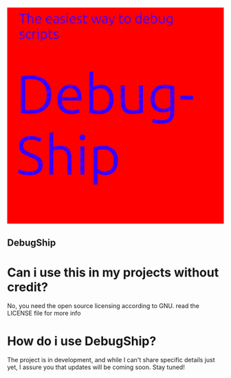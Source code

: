 ![Logo](https://raw.githubusercontent.com/electric-otter/Images/refs/heads/main/debugship.png)
## DebugShip
# Can i use this in my projects without credit?
No, you need the open source licensing according to GNU. read the LICENSE file for more info
# How do i use DebugShip?
The project is in development, and while I can't share specific details just yet, I assure you that updates will be coming soon. Stay tuned!
